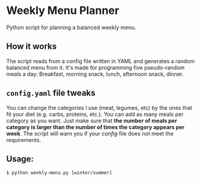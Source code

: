 # Weekly Menu Planner

Python script for planning a balanced weekly menu.

## How it works

The script reads from a config file written in YAML and generates a random balanced menu from it.
It's made for programming five pseudo-random meals a day: Breakfast, morning snack, lunch, afternoon snack, dinner.

## `config.yaml` file tweaks

You can change the categories I use (meat, legumes, etc) by the ones that fit your diet (e.g. carbs, proteins, etc.).
You can add as many meals per category as you want. Just make sure that **the number of meals per category is larger than the number of times the category appears per week**. The script will warn you if your *config* file does not meet the requirements.

## Usage:

```
$ python weekly-menu.py [winter/summer]
```
